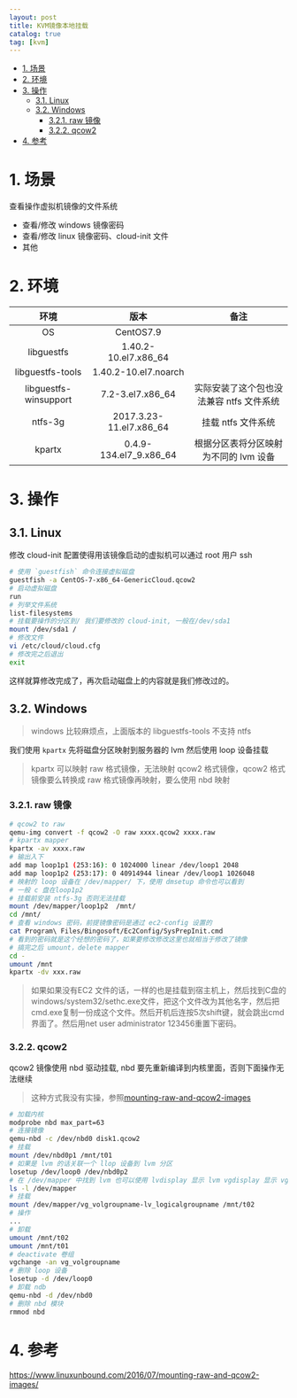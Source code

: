 ```yaml
---
layout: post
title: KVM镜像本地挂载
catalog: true
tag: [kvm]
---
```


<!-- TOC -->

- [1. 场景](#1-场景)
- [2. 环境](#2-环境)
- [3. 操作](#3-操作)
  - [3.1. Linux](#31-linux)
  - [3.2. Windows](#32-windows)
    - [3.2.1. raw 镜像](#321-raw-镜像)
    - [3.2.2. qcow2](#322-qcow2)
- [4. 参考](#4-参考)

<!-- /TOC -->


# 1. 场景

查看操作虚拟机镜像的文件系统

- 查看/修改 windows 镜像密码
- 查看/修改 linux 镜像密码、cloud-init 文件
- 其他

# 2. 环境

|环境|版本|备注|
|:-:|:-:|:-:|
|OS|CentOS7.9||
|libguestfs|1.40.2-10.el7.x86_64||
|libguestfs-tools|1.40.2-10.el7.noarch||
|libguestfs-winsupport|7.2-3.el7.x86_64|实际安装了这个包也没法兼容 ntfs 文件系统|
|ntfs-3g|2017.3.23-11.el7.x86_64|挂载 ntfs 文件系统|
|kpartx|0.4.9-134.el7_9.x86_64|根据分区表将分区映射为不同的 lvm 设备|

# 3. 操作

## 3.1. Linux

修改 cloud-init 配置使得用该镜像启动的虚拟机可以通过 root 用户 ssh

```bash
# 使用 `guestfish` 命令连接虚拟磁盘
guestfish -a CentOS-7-x86_64-GenericCloud.qcow2
# 启动虚拟磁盘
run
# 列举文件系统
list-filesystems
# 挂载要操作的分区到/ 我们要修改的 cloud-init, 一般在/dev/sda1
mount /dev/sda1 /
# 修改文件
vi /etc/cloud/cloud.cfg
# 修改完之后退出
exit
```

这样就算修改完成了，再次启动磁盘上的内容就是我们修改过的。

## 3.2. Windows

> windows 比较麻烦点，上面版本的 libguestfs-tools 不支持 ntfs

我们使用 `kpartx` 先将磁盘分区映射到服务器的 lvm 然后使用 loop 设备挂载

> kpartx 可以映射 raw 格式镜像，无法映射 qcow2 格式镜像，qcow2 格式镜像要么转换成 raw 格式镜像再映射，要么使用 nbd 映射

### 3.2.1. raw 镜像

```bash
# qcow2 to raw
qemu-img convert -f qcow2 -O raw xxxx.qcow2 xxxx.raw
# kpartx mapper
kpartx -av xxxx.raw
# 输出入下
add map loop1p1 (253:16): 0 1024000 linear /dev/loop1 2048
add map loop1p2 (253:17): 0 40914944 linear /dev/loop1 1026048
# 映射的 loop 设备在 /dev/mapper/ 下，使用 dmsetup 命令也可以看到
# 一般 c 盘在loop1p2
# 挂载前安装 ntfs-3g 否则无法挂载
mount /dev/mapper/loop1p2  /mnt/
cd /mnt/
# 查看 windows 密码，前提镜像密码是通过 ec2-config 设置的
cat Program\ Files/Bingosoft/Ec2Config/SysPrepInit.cmd
# 看到的密码就是这个经想的密码了，如果要修改修改这里也就相当于修改了镜像
# 搞完之后 umount，delete mapper
cd -
umount /mnt
kpartx -dv xxx.raw
```

> 如果如果没有EC2 文件的话，一样的也是挂载到宿主机上，然后找到C盘的windows/system32/sethc.exe文件，把这个文件改为其他名字，然后把cmd.exe复制一份成这个文件。然后开机后连按5次shift键，就会跳出cmd界面了。然后用net user administrator 123456重置下密码。

### 3.2.2. qcow2

qcow2 镜像使用 nbd 驱动挂载, nbd 要先重新编译到内核里面，否则下面操作无法继续

> 这种方式我没有实操，参照[mounting-raw-and-qcow2-images](https://www.linuxunbound.com/2016/07/mounting-raw-and-qcow2-images/)

```bash
# 加载内核
modprobe nbd max_part=63
# 连接镜像
qemu-nbd -c /dev/nbd0 disk1.qcow2
# 挂载
mount /dev/nbd0p1 /mnt/t01
# 如果是 lvm 的话关联一个 llop 设备到 lvm 分区
losetup /dev/loop0 /dev/nbd0p2
# 在 /dev/mapper 中找到 lvm 也可以使用 lvdisplay 显示 lvm vgdisplay 显示 vg vgchange 激活 vg
ls -l /dev/mapper
# 挂载
mount /dev/mapper/vg_volgroupname-lv_logicalgroupname /mnt/t02
# 操作
...
# 卸载
umount /mnt/t02
umount /mnt/t01
# deactivate 卷组
vgchange -an vg_volgroupname
# 删除 loop 设备
losetup -d /dev/loop0
# 卸载 ndb
qemu-nbd -d /dev/nbd0
# 删除 nbd 模块
rmmod nbd
```

# 4. 参考

https://www.linuxunbound.com/2016/07/mounting-raw-and-qcow2-images/